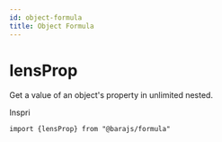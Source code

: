 ```yaml
---
id: object-formula
title: Object Formula
---
```


# lensProp

Get a value of an object's property in unlimited nested.

Inspri

```
import {lensProp} from "@barajs/formula"


